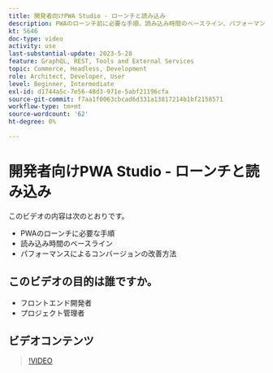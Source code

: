```yaml
---
title: 開発者向けPWA Studio - ローンチと読み込み
description: PWAのローンチ前に必要な手順、読み込み時間のベースライン​、パフォーマンスによってコンバージョン​率がどのように向上するかについて説明します。
kt: 5646
doc-type: video
activity: use
last-substantial-update: 2023-5-28
feature: GraphQL, REST, Tools and External Services
topic: Commerce, Headless, Development
role: Architect, Developer, User
level: Beginner, Intermediate
exl-id: d1744a5c-7e56-48d3-971e-5abf21196cfa
source-git-commit: f7aa1f0063cbcad6d331a13817214b1bf2158571
workflow-type: tm+mt
source-wordcount: '62'
ht-degree: 0%

---
```


# 開発者向けPWA Studio - ローンチと読み込み

このビデオの内容は次のとおりです。

- PWAのローンチに必要な手順&#x200B;
- 読み込み時間のベースライン &#x200B;
- パフォーマンスによるコンバージョンの改善方法

## このビデオの目的は誰ですか。

- フロントエンド開発者
- プロジェクト管理者

## ビデオコンテンツ

>[!VIDEO](https://video.tv.adobe.com/v/35717?quality=12&learn=on)
